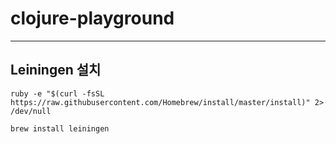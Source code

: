 # clojure-playground

---

## Leiningen 설치
```shell
ruby -e "$(curl -fsSL https://raw.githubusercontent.com/Homebrew/install/master/install)" 2> /dev/null
```

```shell
brew install leiningen
```